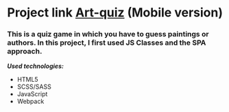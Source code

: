 # Project link [Art-quiz](https://lissaghu-art-quiz.netlify.app/) (Mobile version)

### This is a quiz game in which you have to guess paintings or authors. In this project, I first used JS Classes and the SPA approach.

***Used technologies:***
- HTML5
- SCSS/SASS
- JavaScript 
- Webpack
